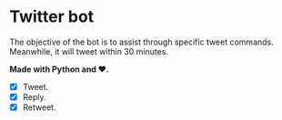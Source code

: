 # Twitter bot

The objective of the bot is to assist through specific tweet commands. Meanwhile, it will tweet within 30 minutes. 

**Made with Python and :heart:.**

- [X] Tweet.
- [X] Reply.
- [X] Retweet.
